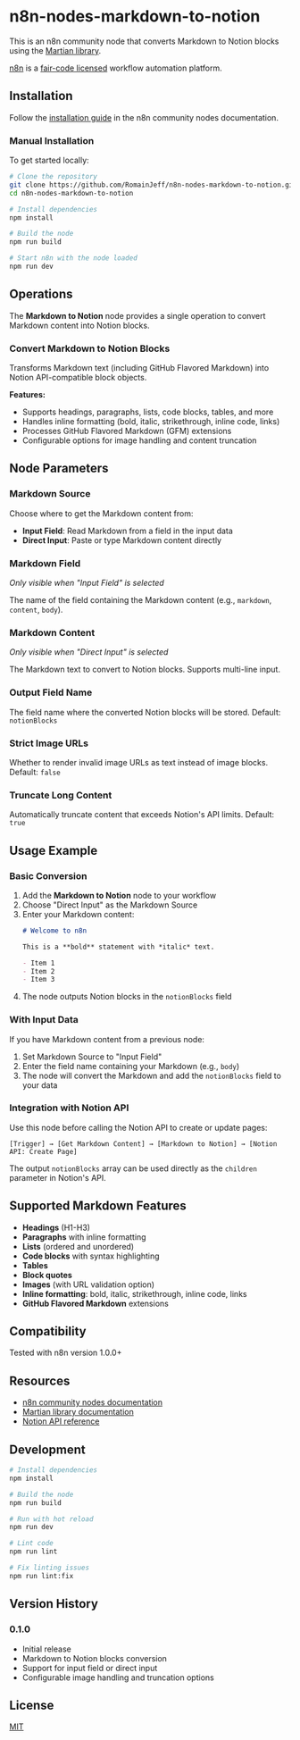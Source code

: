 # n8n-nodes-markdown-to-notion

This is an n8n community node that converts Markdown to Notion blocks using the [Martian library](https://github.com/tryfabric/martian).

[n8n](https://n8n.io/) is a [fair-code licensed](https://docs.n8n.io/reference/license/) workflow automation platform.

## Installation

Follow the [installation guide](https://docs.n8n.io/integrations/community-nodes/installation/) in the n8n community nodes documentation.

### Manual Installation

To get started locally:

```bash
# Clone the repository
git clone https://github.com/RomainJeff/n8n-nodes-markdown-to-notion.git
cd n8n-nodes-markdown-to-notion

# Install dependencies
npm install

# Build the node
npm run build

# Start n8n with the node loaded
npm run dev
```

## Operations

The **Markdown to Notion** node provides a single operation to convert Markdown content into Notion blocks.

### Convert Markdown to Notion Blocks

Transforms Markdown text (including GitHub Flavored Markdown) into Notion API-compatible block objects.

**Features:**
- Supports headings, paragraphs, lists, code blocks, tables, and more
- Handles inline formatting (bold, italic, strikethrough, inline code, links)
- Processes GitHub Flavored Markdown (GFM) extensions
- Configurable options for image handling and content truncation

## Node Parameters

### Markdown Source
Choose where to get the Markdown content from:
- **Input Field**: Read Markdown from a field in the input data
- **Direct Input**: Paste or type Markdown content directly

### Markdown Field
*Only visible when "Input Field" is selected*

The name of the field containing the Markdown content (e.g., `markdown`, `content`, `body`).

### Markdown Content
*Only visible when "Direct Input" is selected*

The Markdown text to convert to Notion blocks. Supports multi-line input.

### Output Field Name
The field name where the converted Notion blocks will be stored. Default: `notionBlocks`

### Strict Image URLs
Whether to render invalid image URLs as text instead of image blocks. Default: `false`

### Truncate Long Content
Automatically truncate content that exceeds Notion's API limits. Default: `true`

## Usage Example

### Basic Conversion

1. Add the **Markdown to Notion** node to your workflow
2. Choose "Direct Input" as the Markdown Source
3. Enter your Markdown content:
   ```markdown
   # Welcome to n8n

   This is a **bold** statement with *italic* text.

   - Item 1
   - Item 2
   - Item 3
   ```
4. The node outputs Notion blocks in the `notionBlocks` field

### With Input Data

If you have Markdown content from a previous node:

1. Set Markdown Source to "Input Field"
2. Enter the field name containing your Markdown (e.g., `body`)
3. The node will convert the Markdown and add the `notionBlocks` field to your data

### Integration with Notion API

Use this node before calling the Notion API to create or update pages:

```
[Trigger] → [Get Markdown Content] → [Markdown to Notion] → [Notion API: Create Page]
```

The output `notionBlocks` array can be used directly as the `children` parameter in Notion's API.

## Supported Markdown Features

- **Headings** (H1-H3)
- **Paragraphs** with inline formatting
- **Lists** (ordered and unordered)
- **Code blocks** with syntax highlighting
- **Tables**
- **Block quotes**
- **Images** (with URL validation option)
- **Inline formatting**: bold, italic, strikethrough, inline code, links
- **GitHub Flavored Markdown** extensions

## Compatibility

Tested with n8n version 1.0.0+

## Resources

- [n8n community nodes documentation](https://docs.n8n.io/integrations/community-nodes/)
- [Martian library documentation](https://github.com/tryfabric/martian)
- [Notion API reference](https://developers.notion.com/reference/intro)

## Development

```bash
# Install dependencies
npm install

# Build the node
npm run build

# Run with hot reload
npm run dev

# Lint code
npm run lint

# Fix linting issues
npm run lint:fix
```

## Version History

### 0.1.0
- Initial release
- Markdown to Notion blocks conversion
- Support for input field or direct input
- Configurable image handling and truncation options

## License

[MIT](LICENSE.md)
